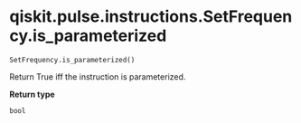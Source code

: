 # qiskit.pulse.instructions.SetFrequency.is\_parameterized

`SetFrequency.is_parameterized()`

Return True iff the instruction is parameterized.

**Return type**

`bool`
